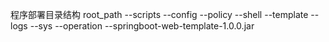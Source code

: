 程序部署目录结构
root_path
  --scripts
  --config
    --policy
    --shell
    --template
  --logs
    --sys
    --operation
  --springboot-web-template-1.0.0.jar
